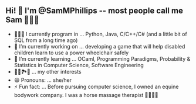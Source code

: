 ## Hi! 👋 I'm @SamMPhillips -- most people call me Sam 🧍🏼‍♀️

- 👩🏼‍💻 I currently program in ... Python, Java, C/C++/C# (and a little bit of SQL from a long time ago)
- 🔭 I’m currently working on ... developing a game that will help disabled children learn to use a power wheelchair safely
- 🌱 I’m currently learning ... OCaml, Programming Paradigms, Probability & Statistics in Computer Science, Software Engineering
- 🐶🐴🏞️🎣 ... my other interests
- 😄 Pronouns: ... she/her
- ⚡ Fun fact: ... Before pursuing computer science, I owned an equine bodywork company. I was a horse massage therapist 🐴💆🏼‍♀️

